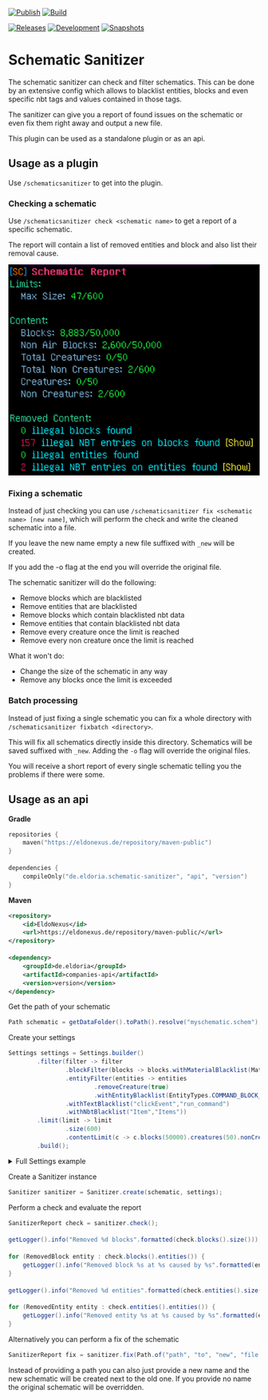 [![Publish](https://img.shields.io/github/actions/workflow/status/eldoriarpg/schematic-sanitizer/publish_to_nexus.yml?style=for-the-badge&label=Publish)][publish]
[![Build](https://img.shields.io/github/actions/workflow/status/eldoriarpg/schematic-sanitizer/verify.yml?style=for-the-badge&label=Build)][verify]

[![Releases](https://img.shields.io/nexus/maven-releases/de.eldoria.schematic-sanitizer/api?label=Release&logo=Release&server=https%3A%2F%2Feldonexus.de&style=for-the-badge)][release]
[![Development](https://img.shields.io/nexus/maven-dev/de.eldoria.schematic-sanitizer/api?label=DEV&logo=Release&server=https%3A%2F%2Feldonexus.de&style=for-the-badge)][development]
[![Snapshots](https://img.shields.io/nexus/s/de.eldoria.schematic-sanitizer/api?color=orange&label=Snapshot&server=https%3A%2F%2Feldonexus.de&style=for-the-badge)][snapshot]


# Schematic Sanitizer

The schematic sanitizer can check and filter schematics.
This can be done by an extensive config which allows to blacklist entities, blocks and even specific nbt tags and values contained in those tags.

The sanitizer can give you a report of found issues on the schematic or even fix them right away and output a new file.

This plugin can be used as a standalone plugin or as an api.

## Usage as a plugin

Use `/schematicsanitizer` to get into the plugin.

### Checking a schematic

Use `/schematicsanitizer check <schematic name>` to get a report of a specific schematic.

The report will contain a list of removed entities and block and also list their removal cause.

![img.png](assets/report.png)

### Fixing a schematic

Instead of just checking you can use `/schematicsanitizer fix <schematic name> [new name]`, which will perform the check and write the cleaned schematic into a file.

If you leave the new name empty a new file suffixed with `_new` will be created.

If you add the -o flag at the end you will override the original file.

The schematic sanitizer will do the following:

- Remove blocks which are blacklisted
- Remove entities that are blacklisted
- Remove blocks which contain blacklisted nbt data
- Remove entities that contain blacklisted nbt data
- Remove every creature once the limit is reached
- Remove every non creature once the limit is reached

What it won't do:

- Change the size of the schematic in any way
- Remove any blocks once the limit is exceeded

### Batch processing

Instead of just fixing a single schematic you can fix a whole directory with `/schematicsanitizer fixbatch <directory>`.

This will fix all schematics directly inside this directory. Schematics will be saved suffixed with `_new`.
Adding the `-o` flag will override the original files.

You will receive a short report of every single schematic telling you the problems if there were some.

## Usage as an api

**Gradle**
``` kotlin
repositories {
    maven("https://eldonexus.de/repository/maven-public")
}

dependencies {
    compileOnly("de.eldoria.schematic-sanitizer", "api", "version")
}
```

**Maven**
``` xml
<repository>
    <id>EldoNexus</id>
    <url>https://eldonexus.de/repository/maven-public/</url>
</repository>

<dependency>
    <groupId>de.eldoria</groupId>
    <artifactId>companies-api</artifactId>
    <version>version</version>
</dependency>
```

Get the path of your schematic
```java
Path schematic = getDataFolder().toPath().resolve("myschematic.schem");
```

Create your settings

```java
Settings settings = Settings.builder()
        .filter(filter -> filter
                .blockFilter(blocks -> blocks.withMaterialBlacklist(Material.COMMAND_BLOCK)
                .entityFilter(entities -> entities
                        .removeCreature(true)
                        .withEntityBlacklist(EntityTypes.COMMAND_BLOCK_MINECART)
                .withTextBlacklist("clickEvent","run_command")
                .withNbtBlacklist("Item","Items"))
        .limit(limit -> limit
                .size(600)
                .contentLimit(c -> c.blocks(50000).creatures(50).nonCreatures(600)))
        .build();
```
<details>
<summary>Full Settings example</summary>

```java
Settings settings = Settings.builder()
        .filter(filter -> filter
                .blockFilter(blocks -> blocks
                        .withMaterialBlacklist(
                                Material.COMMAND_BLOCK,
                                Material.REPEATING_COMMAND_BLOCK,
                                Material.CHAIN_COMMAND_BLOCK,
                                Material.STRUCTURE_BLOCK)
                )
                .entityFilter(entities -> entities
                        .removeCreature(true)
                        .removeNonCreatures(false)
                        .withEntityBlacklist(
                                EntityTypes.COMMAND_BLOCK_MINECART,
                                EntityTypes.FALLING_BLOCK,
                                EntityTypes.POTION)
                )
                .withTextBlacklist(
                        "clickEvent",
                        "run_command"
                )
                .withNbtBlacklist(
                        "LootTable",
                        "ArmorItem",
                        "ArmorItems",
                        "HandItem",
                        "HandItems",
                        "FireworksItem",
                        "Item",
                        "Items",
                        "DecorItem",
                        "Inventory",
                        "buy",
                        "buyB",
                        "sell",
                        "SaddleItem"
                )
        )
        .limit(limit -> limit
                .size(600)
                .contentLimit(content -> content
                        .blocks(50000)
                        .creatures(50)
                        .nonCreatures(600)
                )
        )
        .build();
```
</details>

Create a Sanitizer instance

```java
Sanitizer sanitizer = Sanitizer.create(schematic, settings);
```

Perform a check and evaluate the report

```java
SanitizerReport check = sanitizer.check();

getLogger().info("Removed %d blocks".formatted(check.blocks().size()));

for (RemovedBlock entity : check.blocks().entities()) {
    getLogger().info("Removed block %s at %s caused by %s".formatted(entity.type(), entity.location(), entity.removalCause()));
}

getLogger().info("Removed %d entities".formatted(check.entities().size()));

for (RemovedEntity entity : check.entities().entities()) {
    getLogger().info("Removed entity %s at %s caused by %s".formatted(entity.type(), entity.location(), entity.removalCause()));
}
```

Alternatively you can perform a fix of the schematic

```java
SanitizerReport fix = sanitizer.fix(Path.of("path", "to", "new", "file.schematic"));
```

Instead of providing a path you can also just provide a new name and the new schematic will be created next to the old one.
If you provide no name the original schematic will be overridden. 

[publish]: https://github.com/eldoriarpg/schematic-sanitizer/actions/workflows/publish_to_nexus.yml
[verify]: https://github.com/eldoriarpg/schematic-sanitizer/actions/workflows/verify.yml
[release]: https://eldonexus.de/#browse/browse:maven-releases:de%2Feldoria%2Fschematic-sanitizer
[development]: https://eldonexus.de/#browse/browse:maven-dev:de%2Feldoria%2Fschematic-sanitizer
[snapshot]: https://eldonexus.de/#browse/browse:maven-snapshots:de%2Feldoria%2Fschematic-sanitizer
